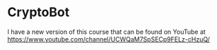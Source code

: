 # CryptoBot

I have a new version of this course that can be found on YouTube at https://www.youtube.com/channel/UCWQaM7SpSECp9FELz-cHzuQ/
